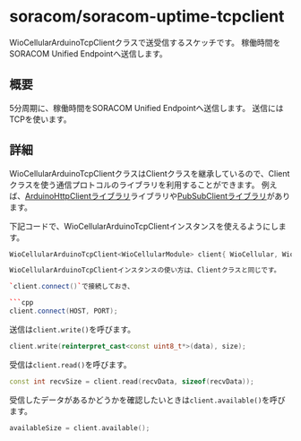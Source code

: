 # soracom/soracom-uptime-tcpclient

WioCellularArduinoTcpClientクラスで送受信するスケッチです。
稼働時間をSORACOM Unified Endpointへ送信します。

## 概要

5分周期に、稼働時間をSORACOM Unified Endpointへ送信します。
送信にはTCPを使います。

## 詳細

WioCellularArduinoTcpClientクラスはClientクラスを継承しているので、Clientクラスを使う通信プロトコルのライブラリを利用することができます。
例えば、[ArduinoHttpClientライブラリ](https://docs.arduino.cc/libraries/arduinohttpclient/)ライブラリや[PubSubClientライブラリ](https://docs.arduino.cc/libraries/pubsubclient/)があります。

下記コードで、WioCellularArduinoTcpClientインスタンスを使えるようにします。

```cpp
WioCellularArduinoTcpClient<WioCellularModule> client{ WioCellular, WioNetwork.config.pdpContextId };```

WioCellularArduinoTcpClientインスタンスの使い方は、Clientクラスと同じです。

`client.connect()`で接続しておき、

```cpp
client.connect(HOST, PORT);
```

送信は`client.write()`を呼びます。

```cpp
client.write(reinterpret_cast<const uint8_t*>(data), size);
```

受信は`client.read()`を呼びます。

```cpp
const int recvSize = client.read(recvData, sizeof(recvData));
```

受信したデータがあるかどうかを確認したいときは`client.available()`を呼びます。

```cpp
availableSize = client.available();
```
